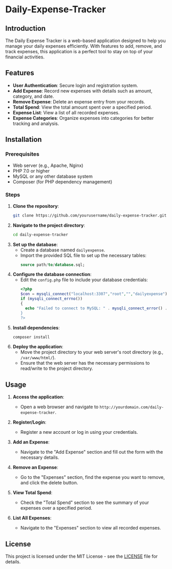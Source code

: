 # Daily-Expense-Tracker


## Introduction
The Daily Expense Tracker is a web-based application designed to help you manage your daily expenses efficiently. With features to add, remove, and track expenses, this application is a perfect tool to stay on top of your financial activities.

## Features
- **User Authentication**: Secure login and registration system.
- **Add Expense**: Record new expenses with details such as amount, category, and date.
- **Remove Expense**: Delete an expense entry from your records.
- **Total Spend**: View the total amount spent over a specified period.
- **Expense List**: View a list of all recorded expenses.
- **Expense Categories**: Organize expenses into categories for better tracking and analysis.

## Installation

### Prerequisites
- Web server (e.g., Apache, Nginx)
- PHP 7.0 or higher
- MySQL or any other database system
- Composer (for PHP dependency management)

### Steps
1. **Clone the repository**:
    ```bash
    git clone https://github.com/yourusername/daily-expense-tracker.git
    ```
2. **Navigate to the project directory**:
    ```bash
    cd daily-expense-tracker
    ```
3. **Set up the database**:
    - Create a database named `dailyexpense`.
    - Import the provided SQL file to set up the necessary tables:
      ```sql
      source path/to/database.sql;
      ```
4. **Configure the database connection**:
    - Edit the `config.php` file to include your database credentials:
      ```php
      <?php
      $con = mysqli_connect("localhost:3307","root","","dailyexpense");
      if (mysqli_connect_errno())
      {
        echo "Failed to connect to MySQL: " . mysqli_connect_error() .";
      }
      ?>
      ```
5. **Install dependencies**:
    ```bash
    composer install
    ```
6. **Deploy the application**:
    - Move the project directory to your web server's root directory (e.g., `/var/www/html/`).
    - Ensure that the web server has the necessary permissions to read/write to the project directory.

## Usage
1. **Access the application**:
    - Open a web browser and navigate to `http://yourdomain.com/daily-expense-tracker`.

2. **Register/Login**:
    - Register a new account or log in using your credentials.

3. **Add an Expense**:
    - Navigate to the "Add Expense" section and fill out the form with the necessary details.

4. **Remove an Expense**:
    - Go to the "Expenses" section, find the expense you want to remove, and click the delete button.

5. **View Total Spend**:
    - Check the "Total Spend" section to see the summary of your expenses over a specified period.

6. **List All Expenses**:
    - Navigate to the "Expenses" section to view all recorded expenses.

## License

This project is licensed under the MIT License - see the [LICENSE](LICENSE) file for details.
